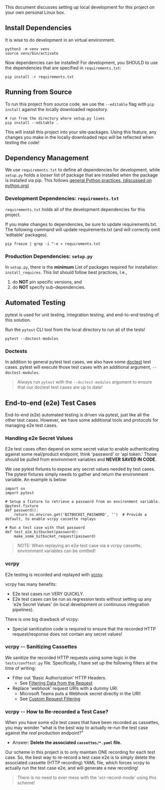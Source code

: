 This document discusses setting up local development for this project on your own personal Linux box. 

## Install Dependencies 

It is wise to do development in an virtual environment.

    python3 -m venv venv
    source venv/bin/activate

Now dependencies can be installed!
For development, you SHOULD to use the dependencies that are specified in `requirements.txt`:

    pip install -r requirements.txt

## Running from Source

To run this project from source code, we use the `--editable` flag with `pip install` against the locally downloaded repository.

    # run from the directory where setup.py lives
    pip install --editable .

This will install this project into your site-packages.
Using this feature, any changes you make in the locally downloaded repo will be reflected when testing the code!

## Dependency Management

We use `requirements.txt` to define all dependencies for development, while `setup.py` holds a *looser* list of package that are installed when the package is installed via pip.
This follows [general Python practices, (discussed on python.org)](https://packaging.python.org/discussions/install-requires-vs-requirements/#install-requires)

### Development Dependencies: `requirements.txt`

`requirements.txt` holds all of the development dependencies for this project.

If you make changes to dependencies, be sure to update requirements.txt.
The following command will update requirements.txt (and will correctly omit 'editable' packages).

    pip freeze | grep -i ^-e > requirements.txt

### Production Dependencies: `setup.py`

In `setup.py`, there is the **minimum** List of packages required for installation: `install_requires`.
This list should follow best practices, I.e.,

1. do **NOT** pin specific versions, and 
2. do **NOT** specify sub-dependencies.

## Automated Testing

pytest is used for unit testing, integration testing, and end-to-end testing of this solution.

Run the `pytest` CLI tool from the local directory to run all of the tests!

    pytest --doctest-modules

### Doctests

In addition to general pytest test cases, we also have some [doctest](https://docs.python.org/3/library/doctest.html) test cases.
pytest will execute those test cases with an additional argument, `--doctest-modules`. 

> Always run `pytest` with the `--doctest-modules` argument to ensure that our doctest test cases are up to date!

## End-to-end (e2e) Test Cases

End-to-end (e2e) automated testing is driven via pytest, just like all the other test cases.
However, we have some additional tools and protocols for managing e2e test cases. 

### Handling e2e Secret Values

E2e test cases often depend on some secret value to enable authenticating against some real/product endpoint, think 'password' or 'api token.'
Those should be pulled from environment variables and **NEVER SAVED IN CODE**.

We use pytest fixtures to expose any secret values needed by test cases.
The pytest fixtures simply needs to gather and return the environment variable.
An example is below:

    import os
    import pytest

    # Setup a fixture to retrieve a password from an environment variable.
    @pytest.fixture
    def password():
        return os.environ.get('BITBUCKET_PASSWORD', '')  # Provide a default, to enable vcrpy cassette replays
    
    # Run a test case with that password
    def test_e2e_bitbucket(password):
        make_some_bitbucket_request(password)

> NOTE: When replaying an e2e test case via a vcrpy cassette, environment variables can be omitted!

### vcrpy

E2e testing is recorded and replayed with [vcrpy](https://vcrpy.readthedocs.io/en/latest/index.html).

vcrpy has many benefits: 

* E2e test cases run VERY QUICKLY.
* E2e test cases can be run as regression tests without setting up any 'e2e Secret Values' (in local 
development or continuous integration pipelines).

There is one big drawback of vcrpy:

* Special sanitization code is required to ensure that the recorded HTTP request/response does not contain any secret values!

### vcrpy -- Sanitizing Cassettes

We sanitize the recorded HTTP requests using some logic in the `tests/conftest.py` file.
Specifically, I have set up the following filters at the time of writing:

* Filter out 'Basic Authorization' HTTP Headers.
    * See [Filtering Data from the Request](https://vcrpy.readthedocs.io/en/latest/advanced.html#filter-sensitive-data-from-the-request)
* Replace 'webhook' request URIs with a dummy URI.
    * Microsoft Teams puts a Webhook secret directly in the URI!
    * See [Custom Request Filtering](https://vcrpy.readthedocs.io/en/latest/advanced.html#custom-request-filtering)

### vcrpy -- How to Re-recorded a Test Case?

When you have some e2e test cases that have been recorded as cassettes, you may wonder "what is the best way to actually re-run the test case against the *real* production endpoint?"

* Answer: **Delete the associated `cassettes/*.yaml` file.**

Our scheme in this project is to only maintain ONE recording for each test case.
So, the best way to re-record a test case e2e is to simply delete the associated cassette (HTTP recording) YAML file, which forces vcrpy to actually run the test case e2e, and will generate a new recording!

> There is no need to ever mess with the 'vcr-record-mode' using this scheme!
